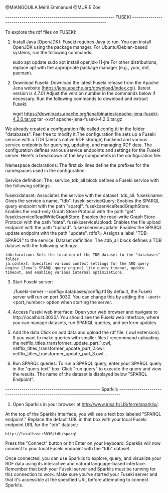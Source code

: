 @MIANGOUILA Méril Emmanuel
@MURIE Zoe

------------------------------------------------------ FUSEKI -----------------------------------------------------------------




To explore the rdf files on FUSEKI:

1. Install Java (OpenJDK):
Fuseki requires Java to run. You can install OpenJDK using the package manager. For Ubuntu/Debian-based systems, run the following commands:


	sudo apt update
	sudo apt install openjdk-11-jre
	For other distributions, replace apt with the appropriate package manager (e.g., yum, dnf, pacman).

2. Download Fuseki:
Download the latest Fuseki release from the Apache Jena website (https://jena.apache.org/download/index.cgi). (latest version is 4.7.0) Adjust the version number in the commands below if necessary. Run the following commands to download and extract Fuseki:


	wget https://downloads.apache.org/jena/binaries/apache-jena-fuseki-4.2.0.tar.gz
	tar -xvzf apache-jena-fuseki-4.2.0.tar.gz
	

We already created a configuration file called config.ttl in the folder "databases". Feel free to modify it.The configuration file sets up a Fuseki service with a TDB (Jena's native RDF storage) backend and various service endpoints for querying, updating, and managing RDF data. The configuration defines various service endpoints and settings for the Fuseki server. Here's a breakdown of the key components in the configuration file:

Namespace declarations: The first six lines define the prefixes for the namespaces used in the configuration.

Service definition: The :service_tdb_all block defines a Fuseki service with the following settings:

fuseki:dataset: Associates the service with the dataset :tdb_all.
fuseki:name: Gives the service a name, "tdb".
fuseki:serviceQuery: Enables the SPARQL query endpoint with the path "sparql".
fuseki:serviceReadGraphStore: Enables the read-only Graph Store Protocol with the path "get".
fuseki:serviceReadWriteGraphStore: Enables the read-write Graph Store Protocol with the path "data".
fuseki:serviceUpload: Enables the file upload endpoint with the path "upload".
fuseki:serviceUpdate: Enables the SPARQL update endpoint with the path "update".
rdfs:label: Assigns a label "TDB-SPARQL" to the service.
Dataset definition: The :tdb_all block defines a TDB dataset with the following settings:

	tdb:location: Sets the location of the TDB dataset to the "databases" folder.
	ja:context: Specifies various context settings for the ARQ query engine (Jena's SPARQL query engine) like query timeout, update timeout, and enabling various internal optimizations.
	

3. Start Fuseki server:

	./fuseki-server --config=databases/config.ttl
By default, the Fuseki server will run on port 3030. You can change this by adding the --port=<port_number> option when starting the server.

4. Access Fuseki web interface:
	Open your web browser and navigate to http://localhost:3030/. You should see the Fuseki web interface, where you can manage datasets, run SPARQL queries, and perform updates.

5. Add the data
Click on add data and upload the rdf file. (.owl extension). If you want to make queries with smaller files I reccommand uploading the netflix_titles_transformer_update_part_1.owl, netflix_titles_transformer_update_part_2.owl, netflix_titles_transformer_update_part_3.owl...

6. Run SPARQL queries:
To run a SPARQL query,  enter your SPARQL query in the "query text" box. Click "run query" to execute the query and view the results.
The name of the dataset is displayed below "SPARQL Endpoint".



-----------------------------------------------  Sparklis ------------------------------------------------------------------------------
	

1. Open Sparklis in your browser at http://www.irisa.fr/LIS/ferre/sparklis/.

At the top of the Sparklis interface, you will see a text box labeled "SPARQL endpoint." Replace the default URL in that box with your local Fuseki endpoint URL for the "tdb" dataset:


	http://localhost:3030/tdb/sparql
	
Press the "Connect" button or hit Enter on your keyboard. Sparklis will now connect to your local Fuseki endpoint with the "tdb" dataset.

Once connected, you can use Sparklis to explore, query, and visualize your RDF data using its interactive and natural language-based interface.
Remember that both your Fuseki server and Sparklis must be running for this connection to work. Make sure you've started your Fuseki server and that it's accessible at the specified URL before attempting to connect Sparklis.
	

